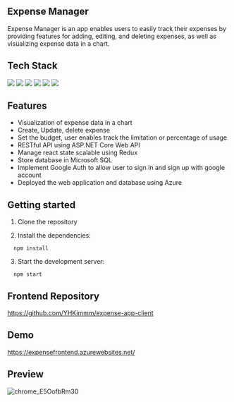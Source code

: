 ## Expense Manager

Expense Manager is an app enables users to easily track their expenses by providing features for adding, editing, and deleting expenses, as well as visualizing expense data in a chart.

## Tech Stack

<img src="https://img.shields.io/badge/Redux.js-764ABC?style=flat-square&logo=redux&logoColor=white"/>
<img src="https://img.shields.io/badge/ASP.NET-512BD4?style=flat-square&logo=.net&logoColor=white"/>
<img src="https://img.shields.io/badge/MSSQL-CC2927?style=flat-square&logo=microsoft-sql-server&logoColor=white"/>
<img src="https://img.shields.io/badge/Chart.js-FF6384?style=flat-square&logo=chart-dot-js&logoColor=white"/>
<img src="https://img.shields.io/badge/Tailwind%20CSS-38B2AC?style=flat-square&logo=tailwind-css&logoColor=white"/>
<img src="https://img.shields.io/badge/Google%20Auth-4285F4?style=flat-square&logo=google&logoColor=white"/>

## Features

- Visualization of expense data in a chart
- Create, Update, delete expense
- Set the budget, user enables track the limitation or percentage of usage
- RESTful API using ASP.NET Core Web API
- Manage react state scalable using Redux
- Store database in Microsoft SQL
- Implement Google Auth to allow user to sign in and sign up with google account
- Deployed the web application and database using Azure

## Getting started

1. Clone the repository

2. Install the dependencies:

```
  npm install
```

3. Start the development server:

```
  npm start
```

## Frontend Repository

https://github.com/YHKimmm/expense-app-client

## Demo

https://expensefrontend.azurewebsites.net/

## Preview

![chrome_E5OofbRm30](https://im4.ezgif.com/tmp/ezgif-4-a2b4ea9139.jpg)
